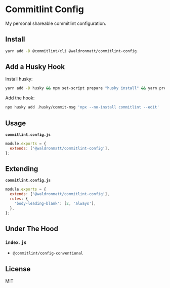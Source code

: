 # Commitlint Config

My personal shareable commitlint configuration.

## Install

```bash
yarn add -D @commitlint/cli @waldronmatt/commitlint-config
```

## Add a Husky Hook

Install husky:

```bash
yarn add -D husky && npm set-script prepare "husky install" && yarn prepare
```

Add the hook:

```bash
npx husky add .husky/commit-msg 'npx --no-install commitlint --edit'
```

## Usage

**`commitlint.config.js`**

```js
module.exports = {
  extends: ['@waldronmatt/commitlint-config'],
};
```

## Extending

**`commitlint.config.js`**

```js
module.exports = {
  extends: ['@waldronmatt/commitlint-config'],
  rules: {
    'body-leading-blank': [2, 'always'],
  },
};
```

## Under The Hood

### `index.js`

- `@commitlint/config-conventional`

## License

MIT
